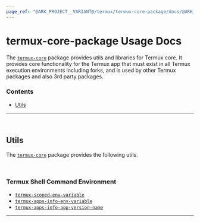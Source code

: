 ```yaml
---
page_ref: "@ARK_PROJECT__VARIANT@/termux/termux-core-package/docs/@ARK_DOC__VERSION@/usage/index.md"
---
```


# termux-core-package Usage Docs

<!-- @ARK_DOCS__HEADER_PLACEHOLDER@ -->

The [`termux-core`](https://github.com/termux/termux-core-package) package provides utils and libraries for Termux core. It provides core functionality for the Termux app that must exist in all Termux execution environments including forks, and is used by other Termux packages and also 3rd party packages.

### Contents

- [Utils](#utils)

---

&nbsp;





## Utils

The [`termux-core`](https://github.com/termux/termux-core-package) package provides the following utils.

&nbsp;

### Termux Shell Command Environment

- [`termux-scoped-env-variable`](utils/termux/shell/command/environment/termux-scoped-env-variable.md)
- [`termux-apps-info-env-variable`](utils/termux/shell/command/environment/termux-apps-info-env-variable.md)
- [`termux-apps-info-app-version-name`](utils/termux/shell/command/environment/termux-apps-info-app-version-name.md)

---

&nbsp;
